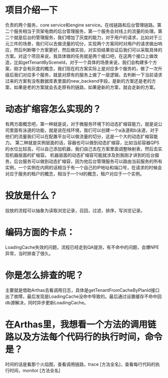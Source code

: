 # 项目介绍一下
负责的两个服务，core service和engine service。在线链路和后台管理链路。第二个服务相当于货架电商的后台管理服务，第一个服务会对线上的流量的处理。第二个就是后台的管理服务，我们增加了灰度的能力，对于用户的请求，比如对于三元三件的场景，我们可以去做流量的切分，实现两个方案同时对用户的请求做出响应，然后判断哪个方案更好，然后做实验，对实验结果验证后我们可以采取具体的方案。对这个项目来说，我具体做的任务就是两个接口吧，在这两个接口上做改造，比如getTenantBySceneId，对于一个具体的场景来说，我们会构建多个方案，刚才会有灰度的概念，我们现在的方案实际上是对应多个服务的，做了一次升级后我们对应多个服务，就是对原有的服务上做了一层逻辑，去判断一下当前请求过来的方案有没有数据库表里面的new_backend字段，是新的方案还是老的方案，如果是老的方案就会去走原有的链路，如果是新的方案，就会走新的方案。
# 动态扩缩容怎么实现的？
有两方面概念吧，第一种就是说，对于微服务环境下的动态扩缩容能力，就是说公司里面有泳道的功能，就是说在线环境，我们可以创建一个a泳道和b泳道，对于他们的流量我们可以在配置平台可以做流量的切分，这是一个大的动态扩缩容能力。
第二种就是实例层面的话，容器也可以做到动态扩缩容，比如当前容器QPS的水位比较高，可以自己添加机器，我们自己去在方案里面调整映射表，然后去实现机器层面的扩缩容。
机器层面的动态扩缩容可能就涉及到我刚才讲到的后台服务，后台服务可以做到动态扩缩容，因为他后台管理服务可以路由当前服务的所有实例，一个实例在内网的话相当于有一个自己的IP地址和端口号，在请求的时候会对应于服务的租户的概念，相当于一个Id的概念，租户对应于一个实例。
# 投放是什么？
投放的流程可以抽象为读取浏览记录，召回，过滤，排序，写浏览记录。
# 编码方面的卡点：
LoadingCache失效的问题，流程已经走到QA提测，有不命中的问题，会爆NPE异常，当时排查了很久。
# 你是怎么排查的呢？
主要就是借助Arthas去看调用日志，具体是getTenantFromCacheByPlanId接口出了故障，最后发现是LoadingCache没命中导致的。最后通过设置缓存不命中回db源解决，同时异步更新LoadingCache。
# 在Arthas里，我想看一个方法的调用链路以及方法每个代码行的执行时间，命令是？
时间的话是看那个火焰图，查看调用链路，trace [方法全名]，查看每行代码的执行时间，monitor [方法全名]